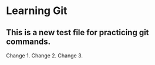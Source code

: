 # Learning Git
This is a new test file for practicing git commands.
---
Change 1.
Change 2.
Change 3.
